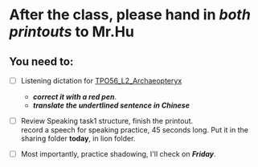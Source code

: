 # After the class, please hand in **_both printouts_** to Mr.Hu
## You need to:

- [ ] Listening dictation for [TPO56_L2_Archaeopteryx](https://t.weixue100.com/toefl/listening/61957.html)
  - **_correct it with a red pen_**.
  - **_translate the undertlined sentence in Chinese_** 
- [ ] Review Speaking task1 structure, finish the printout.  
      record a speech for speaking practice, 45 seconds long. Put it in the sharing folder **today**, in lion folder.   
   
- [ ] Most importantly, practice shadowing, I'll check on **_Friday_**. 
